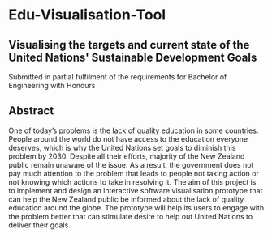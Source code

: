 # Edu-Visualisation-Tool

## Visualising the targets and current state of the United Nations' Sustainable Development Goals

Submitted in partial fulfilment of the requirements for Bachelor of Engineering with Honours

## Abstract
One of today’s problems is the lack of quality education in some countries. People around the world do not have access to the education everyone deserves, which is why the United Nations set goals to diminish this problem by 2030. Despite all their efforts, majority of the New Zealand public remain unaware of the issue. As a result, the government does not pay much attention to the problem that leads to people not taking action or not knowing which actions to take in resolving it. The aim of this project is to implement and design an interactive software visualisation prototype that can help the New Zealand public be informed about the lack of quality education around the globe. The prototype will help its users to engage with the problem better that can stimulate desire to help out United Nations to deliver their goals.
